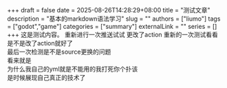 +++
draft = false
date = 2025-08-26T14:28:29+08:00
title = "测试文章"
description = "基本的markdown语法学习"
slug = ""
authors = ["liumo"]
tags = ["godot","game"]
categories = ["summary"]
externalLink = ""
series = []
+++
这是测试内容。
重新进行一次推送试试
更改了action
重新的一次测试看看是不是改了action就好了  
最后一次检测是不是source更换的问题  
看来就是  
为什么我自己的yml就是不能用的我打死你个扑该  
是时候展现自己真正的技术了